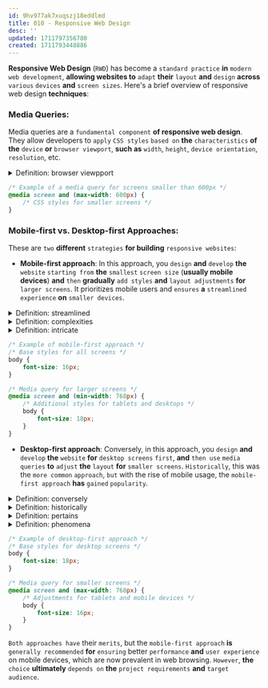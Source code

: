 ```yaml
---
id: 9hv977ak7xuqszj18eddlmd
title: 010 - Responsive Web Design
desc: ''
updated: 1711797356780
created: 1711793448886
---
```


**Responsive Web Design** (`RWD`) has become a `standard practice` **in** `modern` `web development`, **allowing websites to** `adapt` **their** `layout` **and** `design` **across** `various` `devices` **and** `screen sizes`. Here's a brief overview of responsive web design **techniques**:

### Media Queries:
Media queries are a `fundamental component` **of responsive web design**. They allow developers to `apply` `CSS styles` `based on` **the** `characteristics` **of the** `device` **or** `browser viewport`, **such as** `width`, `height`, `device orientation`, `resolution`, etc.



<!-- start of 'browser viewport' section -->
<details>
    <summary>Definition: browser viewpport</summary>

#
The browser viewport **refers to the** `visible area` **of a** `web page` `within` **the** `browser window`. It represents **the** `portion` of the web page that **the** `user` **can** `currently see` `without scrolling`. The `size` **of** the `viewport` **can** `vary` **depending on** the `device` **and** the `size` **of** the `browser window`.

---
</details>
<!-- start of 'browser viewport' section -->



```css
/* Example of a media query for screens smaller than 600px */
@media screen and (max-width: 600px) {
    /* CSS styles for smaller screens */
}
```

### Mobile-first vs. Desktop-first Approaches:
These are `two` **different** `strategies` **for building** `responsive websites`:

- **Mobile-first approach**: In this approach, you `design` **and** `develop` **the** `website` `starting from` **the** `smallest` `screen size` (**usually mobile devices**) **and** `then` **gradually** `add styles` **and** `layout adjustments` **for** `larger screens`. It prioritizes mobile users and `ensures` **a** `streamlined experience` **on** `smaller devices`.



<!-- start of 'streamlined' section -->
<details>
    <summary>Definition: streamlined</summary>

#
"Streamlined" **refers to the** `process` **of** `making something` `more efficient`, `simplified`, **or** `optimized` `by` `removing` `unnecessary complexities`, `steps`, **or** `obstacles`. 

---
</details>
<!-- start of 'streamlined' section -->



<!-- start of 'complexities' section -->
<details>
    <summary>Definition: complexities</summary>

#
Certainly! "Complexities" **refer to** `situations`, `systems`, **or** `issues` **that** `involve multiple` `interconnected parts`, `layers`, **or** `factors`, **making them** `difficult` **to** `understand`, `manage`, **or** `deal` with due to their intricate nature.

---
</details>
<!-- start of 'complexities' section -->



<!-- start of 'intricate' section -->
<details>
    <summary>Definition: intricate</summary>

#
The term "intricate" `describes` `something` **that is** `highly detailed`, `complex`, **or** `elaborate`, `often` **with** `many interconnected parts` **or** `elements`.

---
</details>
<!-- start of 'intricate' section -->



```css
/* Example of mobile-first approach */
/* Base styles for all screens */
body {
    font-size: 16px;
}

/* Media query for larger screens */
@media screen and (min-width: 768px) {
    /* Additional styles for tablets and desktops */
    body {
        font-size: 18px;
    }
}
```

- **Desktop-first approach**: Conversely, in this approach, you `design` **and** `develop` **the** `website` **for** `desktop screens` `first`, **and** `then use` `media queries` **to** `adjust` **the** `layout` **for** `smaller screens`. `Historically`, this was the `more common` `approach`, `but` with the rise of mobile usage, the `mobile-first approach` **has** `gained` `popularity`.



<!-- start of 'conversely' section -->
<details>
    <summary>Definition: conversely</summary>

#
Conversely" is **an adverb used to** `indicate` **a** `contrast` **or** `opposite relationship` `between two` `ideas`, `statements`, **or** `situations` that have been **mentioned previously**.

---
</details>
<!-- end of 'conversely' section -->



<!-- start of 'historically' section -->
<details>
    <summary>Definition: historically</summary>

#
"Historically" is **an adverb that** `pertains` **to** `events`, `situations`, **or** `phenomena` `in` **the** `past`, **typically over a significant period of time**.

---
</details>
<!-- end of 'historically' section -->



<!-- start of 'pertains' section -->
<details>
    <summary>Definition: pertains</summary>

#
"Pertains" **means to be** `appropriate`, `relevant`, **or** `applicable` **to a** `particular subject`, `situation`, **or** `context`.

---
</details>
<!-- end of 'pertains' section -->



<!-- start of 'phenomena' section -->
<details>
    <summary>Definition: phenomena</summary>

#
In simpler terms, "phenomena" **means** `things` `that` `happen` **or** `occur`, **especially those that we can** `see`, `experience`, **or** `study`. It could be anything from the weather changing to people's behavior in different situations.

---
</details>
<!-- end of 'phenomena' section -->



```css
/* Example of desktop-first approach */
/* Base styles for desktop screens */
body {
    font-size: 18px;
}

/* Media query for smaller screens */
@media screen and (max-width: 768px) {
    /* Adjustments for tablets and mobile devices */
    body {
        font-size: 16px;
    }
}
```

`Both approaches have` their `merits`, but the `mobile-first approach` **is** `generally recommended` **for** `ensuring` better `performance` **and** `user experience` on mobile devices, which are now prevalent in web browsing. `However`, **the** `choice` **ultimately** `depends on` **the** `project requirements` **and** `target audience`.